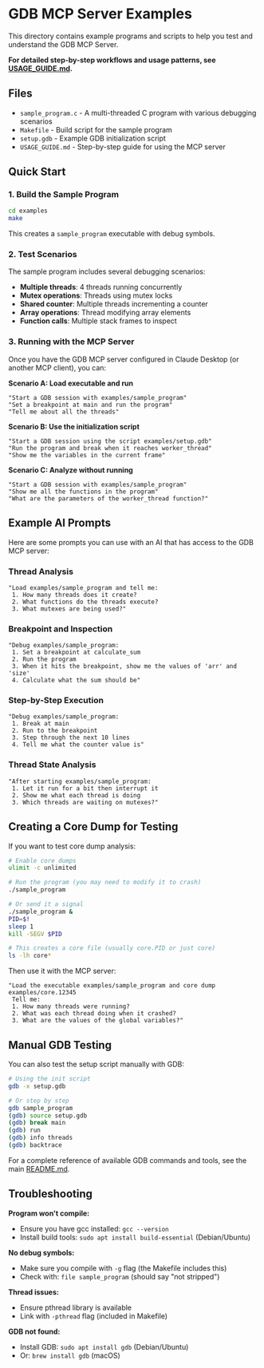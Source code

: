 # GDB MCP Server Examples

This directory contains example programs and scripts to help you test and understand the GDB MCP Server.

**For detailed step-by-step workflows and usage patterns, see [USAGE_GUIDE.md](USAGE_GUIDE.md).**

## Files

- `sample_program.c` - A multi-threaded C program with various debugging scenarios
- `Makefile` - Build script for the sample program
- `setup.gdb` - Example GDB initialization script
- `USAGE_GUIDE.md` - Step-by-step guide for using the MCP server

## Quick Start

### 1. Build the Sample Program

```bash
cd examples
make
```

This creates a `sample_program` executable with debug symbols.

### 2. Test Scenarios

The sample program includes several debugging scenarios:

- **Multiple threads**: 4 threads running concurrently
- **Mutex operations**: Threads using mutex locks
- **Shared counter**: Multiple threads incrementing a counter
- **Array operations**: Thread modifying array elements
- **Function calls**: Multiple stack frames to inspect

### 3. Running with the MCP Server

Once you have the GDB MCP server configured in Claude Desktop (or another MCP client), you can:

**Scenario A: Load executable and run**
```
"Start a GDB session with examples/sample_program"
"Set a breakpoint at main and run the program"
"Tell me about all the threads"
```

**Scenario B: Use the initialization script**
```
"Start a GDB session using the script examples/setup.gdb"
"Run the program and break when it reaches worker_thread"
"Show me the variables in the current frame"
```

**Scenario C: Analyze without running**
```
"Start a GDB session with examples/sample_program"
"Show me all the functions in the program"
"What are the parameters of the worker_thread function?"
```

## Example AI Prompts

Here are some prompts you can use with an AI that has access to the GDB MCP server:

### Thread Analysis
```
"Load examples/sample_program and tell me:
 1. How many threads does it create?
 2. What functions do the threads execute?
 3. What mutexes are being used?"
```

### Breakpoint and Inspection
```
"Debug examples/sample_program:
 1. Set a breakpoint at calculate_sum
 2. Run the program
 3. When it hits the breakpoint, show me the values of 'arr' and 'size'
 4. Calculate what the sum should be"
```

### Step-by-Step Execution
```
"Debug examples/sample_program:
 1. Break at main
 2. Run to the breakpoint
 3. Step through the next 10 lines
 4. Tell me what the counter value is"
```

### Thread State Analysis
```
"After starting examples/sample_program:
 1. Let it run for a bit then interrupt it
 2. Show me what each thread is doing
 3. Which threads are waiting on mutexes?"
```

## Creating a Core Dump for Testing

If you want to test core dump analysis:

```bash
# Enable core dumps
ulimit -c unlimited

# Run the program (you may need to modify it to crash)
./sample_program

# Or send it a signal
./sample_program &
PID=$!
sleep 1
kill -SEGV $PID

# This creates a core file (usually core.PID or just core)
ls -lh core*
```

Then use it with the MCP server:
```
"Load the executable examples/sample_program and core dump examples/core.12345
 Tell me:
 1. How many threads were running?
 2. What was each thread doing when it crashed?
 3. What are the values of the global variables?"
```

## Manual GDB Testing

You can also test the setup script manually with GDB:

```bash
# Using the init script
gdb -x setup.gdb

# Or step by step
gdb sample_program
(gdb) source setup.gdb
(gdb) break main
(gdb) run
(gdb) info threads
(gdb) backtrace
```

For a complete reference of available GDB commands and tools, see the main [README.md](../README.md#available-tools).

## Troubleshooting

**Program won't compile:**
- Ensure you have gcc installed: `gcc --version`
- Install build tools: `sudo apt install build-essential` (Debian/Ubuntu)

**No debug symbols:**
- Make sure you compile with `-g` flag (the Makefile includes this)
- Check with: `file sample_program` (should say "not stripped")

**Thread issues:**
- Ensure pthread library is available
- Link with `-pthread` flag (included in Makefile)

**GDB not found:**
- Install GDB: `sudo apt install gdb` (Debian/Ubuntu)
- Or: `brew install gdb` (macOS)
